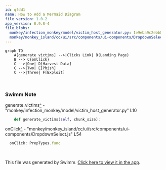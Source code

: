 ```yaml
---
id: qfdd1
name: How to Add a Mermaid Diagram
file_version: 1.0.2
app_version: 0.9.8-4
file_blobs:
  monkey/infection_monkey/model/victim_host_generator.py: 1e9eba9c2ebb8163b0e325a1fd0f72b4cadba533
  monkey/monkey_island/cc/ui/src/components/ui-components/DropdownSelect.js: 8628c0b607351b9562abd17ac4cd20f68070f0f9
---
```


<!--MERMAID {width:100}-->
```mermaid
graph TD
    A[generate_victims] -->|Clicks Link| B(Landing Page)
    B --> C{onClick}
    C -->|One| D[Harvest Data]
    C -->|Two| E[Phish]
    C -->|Three| F[Exploit]
```
<!--MCONTENT {content: graph TD  
A\[`generate_victims`[<sup id="Z1TbLj9">↓</sup>](#f-Z1TbLj9)\] \-\-\>|Clicks Link| B(Landing Page)  
B \-\-\> C{`onClick`[<sup id="1AAyRO">↓</sup>](#f-1AAyRO)}  
C \-\-\>|One| D\[Harvest Data\]  
C \-\-\>|Two| E\[Phish\]  
C \-\-\>|Three| F\[Exploit\]} --->

<br/>

<!-- THIS IS AN AUTOGENERATED SECTION. DO NOT EDIT THIS SECTION DIRECTLY -->
### Swimm Note

<span id="f-Z1TbLj9">generate_victims</span>[^](#Z1TbLj9) - "monkey/infection_monkey/model/victim_host_generator.py" L10
```python
    def generate_victims(self, chunk_size):
```

<span id="f-1AAyRO">onClick</span>[^](#1AAyRO) - "monkey/monkey_island/cc/ui/src/components/ui-components/DropdownSelect.js" L54
```javascript
  onClick: PropTypes.func
```

<br/>

This file was generated by Swimm. [Click here to view it in the app](https://app.swimm.io/repos/Z2l0aHViJTNBJTNBYmFja2VuZC1zd2ltbSUzQSUzQXJpY2FyZG9sb3Blemc=/docs/qfdd1).